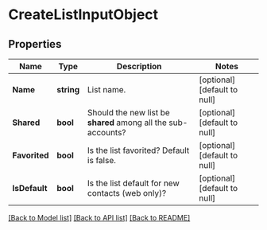 # CreateListInputObject

## Properties
Name | Type | Description | Notes
------------ | ------------- | ------------- | -------------
**Name** | **string** | List name. | [optional] [default to null]
**Shared** | **bool** | Should the new list be **shared** among all the sub-accounts? | [optional] [default to null]
**Favorited** | **bool** | Is the list favorited? Default is false. | [optional] [default to null]
**IsDefault** | **bool** | Is the list default for new contacts (web only)? | [optional] [default to null]

[[Back to Model list]](../README.md#documentation-for-models) [[Back to API list]](../README.md#documentation-for-api-endpoints) [[Back to README]](../README.md)


